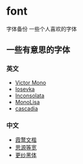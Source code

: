 # font
字体备份
一些个人喜欢的字体


## 一些有意思的字体

### 英文

- [Victor Mono](https://rubjo.github.io/victor-mono/)
- [Iosevka](https://github.com/be5invis/Iosevka)
- [Inconsolata](https://fonts.google.com/specimen/Inconsolata#about)
- [MonoLisa](https://www.monolisa.dev/)
- [cascadia](https://github.com/microsoft/cascadia-code)

### 中文

- [霞鹜文楷](https://github.com/lxgw/LxgwWenKai)
- [思源等宽](https://github.com/adobe-fonts/source-han-mono/)
- [更纱黑体](https://github.com/be5invis/Sarasa-Gothic)
